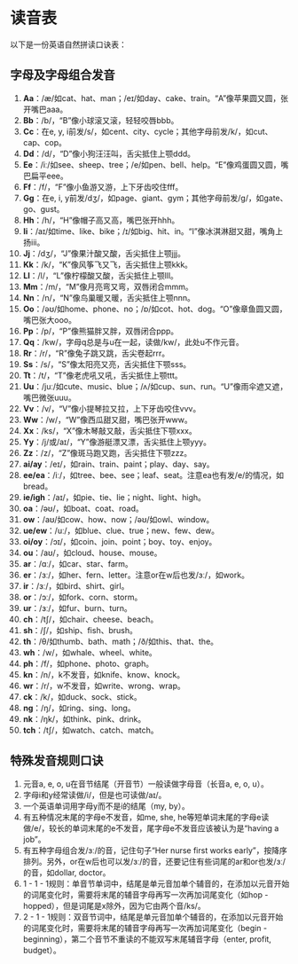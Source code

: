 # 读音表

以下是一份英语自然拼读口诀表：

## 字母及字母组合发音

1. **Aa**：/æ/如cat、hat、man；/eɪ/如day、cake、train。“A”像苹果圆又圆，张开嘴巴aaa。
2. **Bb**：/b/，“B”像小球滚又滚，轻轻咬唇bbb。
3. **Cc**：在e, y, i前发/s/，如cent、city、cycle；其他字母前发/k/，如cut、cap、cop。
4. **Dd**：/d/，“D”像小狗汪汪叫，舌尖抵住上颚ddd。
5. **Ee**：/iː/如see、sheep、tree；/e/如pen、bell、help。“E”像鸡蛋圆又圆，嘴巴扁平eee。
6. **Ff**：/f/，“F”像小鱼游又游，上下牙齿咬住fff。
7. **Gg**：在e, i, y前发/dʒ/，如page、giant、gym；其他字母前发/ɡ/，如gate、go、gust。
8. **Hh**：/h/，“H”像帽子高又高，嘴巴张开hhh。
9. **Ii**：/aɪ/如time、like、bike；/ɪ/如big、hit、in。“I”像冰淇淋甜又甜，嘴角上扬iii。
10. **Jj**：/dʒ/，“J”像果汁酸又酸，舌尖抵住上颚jjj。
11. **Kk**：/k/，“K”像风筝飞又飞，舌尖抵住上颚kkk。
12. **Ll**：/l/，“L”像柠檬酸又酸，舌尖抵住上颚lll。
13. **Mm**：/m/，“M”像月亮弯又弯，双唇闭合mmm。
14. **Nn**：/n/，“N”像鸟巢暖又暖，舌尖抵住上颚nnn。
15. **Oo**：/əʊ/如home、phone、no；/ɒ/如cot、hot、dog。“O”像章鱼圆又圆，嘴巴张大ooo。
16. **Pp**：/p/，“P”像熊猫胖又胖，双唇闭合ppp。
17. **Qq**：/kw/，字母q总是与u在一起，读做/kw/，此处u不作元音。
18. **Rr**：/r/，“R”像兔子跳又跳，舌尖卷起rrr。
19. **Ss**：/s/，“S”像太阳亮又亮，舌尖抵住下颚sss。
20. **Tt**：/t/，“T”像老虎吼又吼，舌尖抵住上颚ttt。
21. **Uu**：/juː/如cute、music、blue；/ʌ/如cup、sun、run。“U”像雨伞遮又遮，嘴巴微张uuu。
22. **Vv**：/v/，“V”像小提琴拉又拉，上下牙齿咬住vvv。
23. **Ww**：/w/，“W”像西瓜甜又甜，嘴巴张开www。
24. **Xx**：/ks/，“X”像木琴敲又敲，舌尖抵住下颚xxx。
25. **Yy**：/j/或/aɪ/，“Y”像游艇漂又漂，舌尖抵住上颚yyy。
26. **Zz**：/z/，“Z”像斑马跑又跑，舌尖抵住下颚zzz。
27. **ai/ay**：/eɪ/，如rain、train、paint；play、day、say。
28. **ee/ea**：/iː/，如tree、bee、see；leaf、seat。注意ea也有发/e/的情况，如bread。
29. **ie/igh**：/aɪ/，如pie、tie、lie；night、light、high。
30. **oa**：/əʊ/，如boat、coat、road。
31. **ow**：/aʊ/如cow、how、now；/əʊ/如owl、window。
32. **ue/ew**：/uː/，如blue、clue、true；new、few、dew。
33. **oi/oy**：/ɔɪ/，如coin、join、point；boy、toy、enjoy。
34. **ou**：/aʊ/，如cloud、house、mouse。
35. **ar**：/ɑː/，如car、star、farm。
36. **er**：/ɜː/，如her、fern、letter。注意or在w后也发/ɜː/，如work。
37. **ir**：/ɜː/，如bird、shirt、girl。
38. **or**：/ɔː/，如fork、corn、storm。
39. **ur**：/ɜː/，如fur、burn、turn。
40. **ch**：/tʃ/，如chair、cheese、beach。
41. **sh**：/ʃ/，如ship、fish、brush。
42. **th**：/θ/如thumb、bath、math；/ð/如this、that、the。
43. **wh**：/w/，如whale、wheel、white。
44. **ph**：/f/，如phone、photo、graph。
45. **kn**：/n/，k不发音，如knife、know、knock。
46. **wr**：/r/，w不发音，如write、wrong、wrap。
47. **ck**：/k/，如duck、sock、stick。
48. **ng**：/ŋ/，如ring、sing、long。
49. **nk**：/ŋk/，如think、pink、drink。
50. **tch**：/tʃ/，如watch、catch、match。

## 特殊发音规则口诀

1. 元音a, e, o, u在音节结尾（开音节）一般读做字母音（长音a, e, o, u）。
2. 字母i和y经常读做/i/，但是也可读做/aɪ/。
3. 一个英语单词用字母y而不是i的结尾（my, by）。
4. 有五种情况末尾的字母e不发音，如me, she, he等短单词末尾的字母e读做/e/，较长的单词末尾的e不发音，尾字母e不发音应该被认为是“having a job”。
5. 有五种字母组合发/ɜː/的音，记住句子“Her nurse first works early”，按降序排列。另外，or在w后也可以发/ɜː/的音，还要记住有些词尾的ar和or也发/ɜː/的音，如dollar, doctor。
6. 1 - 1 - 1规则：单音节单词中，结尾是单元音加单个辅音的，在添加以元音开始的词尾变化时，需要将末尾的辅音字母再写一次再加词尾变化（如hop - hopped），但是词尾是x除外，因为它由两个音/ks/。
7. 2 - 1 - 1规则：双音节词中，结尾是单元音加单个辅音的，在添加以元音开始的词尾变化时，需要将末尾的辅音字母再写一次再加词尾变化（begin - beginning），第二个音节不重读的不能双写末尾辅音字母（enter, profit, budget）。
